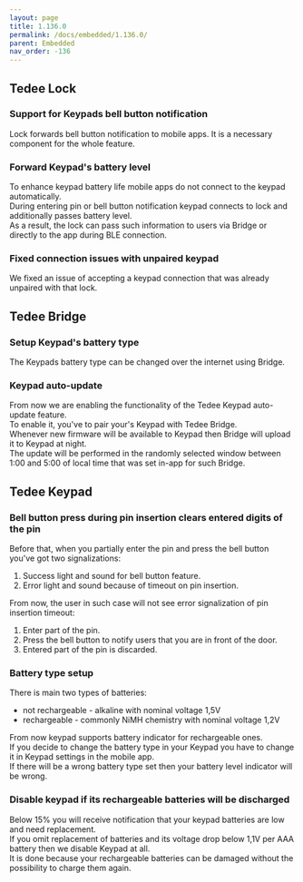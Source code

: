 ```yaml
---
layout: page
title: 1.136.0
permalink: /docs/embedded/1.136.0/
parent: Embedded
nav_order: -136
---
```


## Tedee Lock

### Support for Keypads bell button notification
Lock forwards bell button notification to mobile apps. It is a necessary component for the whole feature.

### Forward Keypad's battery level
To enhance keypad battery life mobile apps do not connect to the keypad automatically.\
During entering pin or bell button notification keypad connects to lock and additionally passes battery level.\
As a result, the lock can pass such information to users via Bridge or directly to the app during BLE connection.

### Fixed connection issues with unpaired keypad
We fixed an issue of accepting a keypad connection that was already unpaired with that lock.

## Tedee Bridge

### Setup Keypad's battery type
The Keypads battery type can be changed over the internet using Bridge.

### Keypad auto-update
From now we are enabling the functionality of the Tedee Keypad auto-update feature.\
To enable it, you've to pair your's Keypad with Tedee Bridge.\
Whenever new firmware will be available to Keypad then Bridge will upload it to Keypad at night.\
The update will be performed in the randomly selected window between 1:00 and 5:00 of local time that was set in-app for such Bridge.

## Tedee Keypad

### Bell button press during pin insertion clears entered digits of the pin
Before that, when you partially enter the pin and press the bell button you've got two signalizations:
1. Success light and sound for bell button feature.
2. Error light and sound because of timeout on pin insertion.
 
From now, the user in such case will not see error signalization of pin insertion timeout:
 
1. Enter part of the pin.
2. Press the bell button to notify users that you are in front of the door.
3. Entered part of the pin is discarded.

### Battery type setup
There is main two types of batteries:
- not rechargeable - alkaline with nominal voltage 1,5V
- rechargeable - commonly NiMH chemistry with nominal voltage 1,2V

From now keypad supports battery indicator for rechargeable ones.\
If you decide to change the battery type in your Keypad you have to change it in Keypad settings in the mobile app.\
If there will be a wrong battery type set then your battery level indicator will be wrong.

### Disable keypad if its rechargeable batteries will be discharged
Below 15% you will receive notification that your keypad batteries are low and need replacement.\
If you omit replacement of batteries and its voltage drop below 1,1V per AAA battery then we disable Keypad at all.\
It is done because your rechargeable batteries can be damaged without the possibility to charge them again.